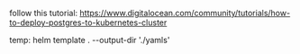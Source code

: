 follow this tutorial: https://www.digitalocean.com/community/tutorials/how-to-deploy-postgres-to-kubernetes-cluster

temp:
helm template . --output-dir './yamls'